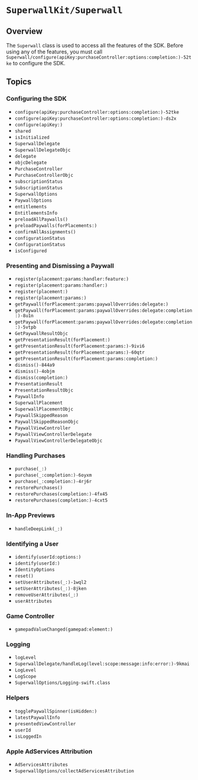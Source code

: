 # `SuperwallKit/Superwall`

## Overview

The `Superwall` class is used to access all the features of the SDK. Before using any of the features, you must call `Superwall/configure(apiKey:purchaseController:options:completion:)-52tke` to configure the SDK.

## Topics

### Configuring the SDK

- `configure(apiKey:purchaseController:options:completion:)-52tke`
- `configure(apiKey:purchaseController:options:completion:)-ds2x`
- `configure(apiKey:)`
- `shared`
- `isInitialized`
- `SuperwallDelegate`
- `SuperwallDelegateObjc`
- `delegate`
- `objcDelegate`
- `PurchaseController`
- `PurchaseControllerObjc`
- `subscriptionStatus`
- `SubscriptionStatus`
- `SuperwallOptions`
- `PaywallOptions`
- `entitlements`
- `EntitlementsInfo`
- `preloadAllPaywalls()`
- `preloadPaywalls(forPlacements:)`
- `confirmAllAssignments()`
- `configurationStatus`
- `ConfigurationStatus`
- `isConfigured`

### Presenting and Dismissing a Paywall

- `register(placement:params:handler:feature:)`
- `register(placement:params:handler:)`
- `register(placement:)`
- `register(placement:params:)`
- `getPaywall(forPlacement:params:paywallOverrides:delegate:)`
- `getPaywall(forPlacement:params:paywallOverrides:delegate:completion:)-8u1n`
- `getPaywall(forPlacement:params:paywallOverrides:delegate:completion:)-5vtpb`
- `GetPaywallResultObjc`
- `getPresentationResult(forPlacement:)`
- `getPresentationResult(forPlacement:params:)-9ivi6`
- `getPresentationResult(forPlacement:params:)-60qtr`
- `getPresentationResult(forPlacement:params:completion:)`
- `dismiss()-844a9`
- `dismiss()-4objm`
- `dismiss(completion:)`
- `PresentationResult`
- `PresentationResultObjc`
- `PaywallInfo`
- `SuperwallPlacement`
- `SuperwallPlacementObjc`
- `PaywallSkippedReason`
- `PaywallSkippedReasonObjc`
- `PaywallViewController`
- `PaywallViewControllerDelegate`
- `PaywallViewControllerDelegateObjc`

### Handling Purchases

- `purchase(_:)`
- `purchase(_:completion:)-6oyxm`
- `purchase(_:completion:)-4rj6r`
- `restorePurchases()`
- `restorePurchases(completion:)-4fx45`
- `restorePurchases(completion:)-4cxt5`

### In-App Previews

- `handleDeepLink(_:)`

### Identifying a User

- `identify(userId:options:)`
- `identify(userId:)`
- `IdentityOptions`
- `reset()`
- `setUserAttributes(_:)-1wql2`
- `setUserAttributes(_:)-8jken`
- `removeUserAttributes(_:)`
- `userAttributes`

### Game Controller

- `gamepadValueChanged(gamepad:element:)`

### Logging

- `logLevel`
- `SuperwallDelegate/handleLog(level:scope:message:info:error:)-9kmai`
- `LogLevel`
- `LogScope`
- `SuperwallOptions/Logging-swift.class`

### Helpers

- `togglePaywallSpinner(isHidden:)`
- `latestPaywallInfo`
- `presentedViewController`
- `userId`
- `isLoggedIn`

### Apple AdServices Attribution

- `AdServicesAttributes`
- `SuperwallOptions/collectAdServicesAttribution`
